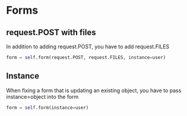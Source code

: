 # Forms

## request.POST with files

In addition to adding request.POST, you have to add request.FILES

```python
form = self.form(request.POST, request.FILES, instance=user)
```

## Instance

When fixing a form that is updating an existing object, you have to pass instance=object into the form

```python
form = self.form(instance=user)
```

